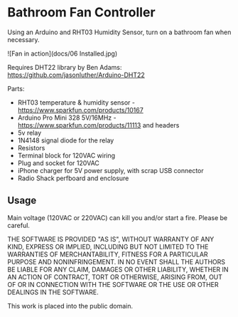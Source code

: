 # Bathroom Fan Controller

Using an Arduino and RHT03 Humidity Sensor, turn on a bathroom fan when necessary.

![Fan in action](docs/06 Installed.jpg)

Requires DHT22 library by Ben Adams: https://github.com/jasonluther/Arduino-DHT22

Parts:

* RHT03 temperature & humidity sensor - <https://www.sparkfun.com/products/10167>
* Arduino Pro Mini 328 5V/16MHz - <https://www.sparkfun.com/products/11113> and headers
* 5v relay
* 1N4148 signal diode for the relay
* Resistors
* Terminal block for 120VAC wiring
* Plug and socket for 120VAC
* iPhone charger for 5V power supply, with scrap USB connector
* Radio Shack perfboard and enclosure

## Usage

Main voltage (120VAC or 220VAC) can kill you and/or start a fire. Please be careful. 

THE SOFTWARE IS PROVIDED "AS IS", WITHOUT WARRANTY OF ANY KIND,
EXPRESS OR IMPLIED, INCLUDING BUT NOT LIMITED TO THE WARRANTIES OF
MERCHANTABILITY, FITNESS FOR A PARTICULAR PURPOSE AND NONINFRINGEMENT.
IN NO EVENT SHALL THE AUTHORS BE LIABLE FOR ANY CLAIM, DAMAGES OR
OTHER LIABILITY, WHETHER IN AN ACTION OF CONTRACT, TORT OR OTHERWISE,
ARISING FROM, OUT OF OR IN CONNECTION WITH THE SOFTWARE OR THE USE OR
OTHER DEALINGS IN THE SOFTWARE.

This work is placed into the public domain. 
